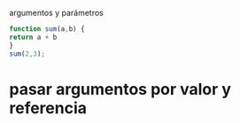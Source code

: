 argumentos y parámetros
```js
function sum(a,b) {
return a + b
}
sum(2,3);
```
# pasar argumentos por valor y referencia